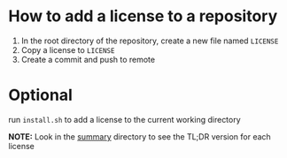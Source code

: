 # How to add a license to a repository

1. In the root directory of the repository, create a new file named `LICENSE`
2. Copy a license to `LICENSE`
3. Create a commit and push to remote

# Optional
run `install.sh` to add a license to the current working directory

**NOTE:** Look in the [summary](https://github.com/9623-Warp-Drive/license/blob/master/summary) directory to see the TL;DR version for each license

